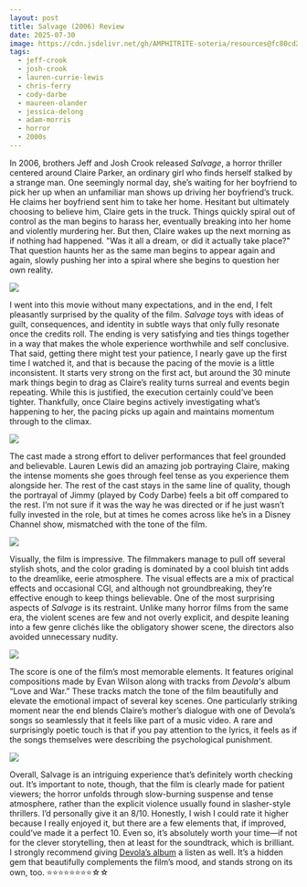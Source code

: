 ```yaml
---
layout: post
title: Salvage (2006) Review
date: 2025-07-30
image: https://cdn.jsdelivr.net/gh/AMPHITRITE-soteria/resources@fc80cd22ea6857c52372b0343b15aa0a1c362eb5/images/salvage_2006/12%20-%207kzcaxlrn97.webp
tags:
  - jeff-crook
  - josh-crook
  - lauren-currie-lewis
  - chris-ferry
  - cody-darbe
  - maureen-olander
  - jessica-delong
  - adam-morris
  - horror
  - 2000s
---
```

In 2006, brothers Jeff and Josh Crook released *Salvage*, a horror thriller centered around Claire Parker, an ordinary girl who finds herself stalked by a strange man.
One seemingly normal day, she’s waiting for her boyfriend to pick her up when an unfamiliar man shows up driving her boyfriend’s truck. He claims her boyfriend sent him to take her home. Hesitant but ultimately choosing to believe him, Claire gets in the truck. Things quickly spiral out of control as the man begins to harass her, eventually breaking into her home and violently murdering her. But then, Claire wakes up the next morning as if nothing had happened.
"Was it all a dream, or did it actually take place?" That question haunts her as the same man begins to appear again and again, slowly pushing her into a spiral where she begins to question her own reality.

<img src="https://cdn.jsdelivr.net/gh/AMPHITRITE-soteria/resources@fc80cd22ea6857c52372b0343b15aa0a1c362eb5/images/salvage_2006/10%20-%20y2pck5bw2w7.webp">

I went into this movie without many expectations, and in the end, I felt pleasantly surprised by the quality of the film. _Salvage_ toys with ideas of guilt, consequences, and identity in subtle ways that only fully resonate once the credits roll. The ending is very satisfying and ties things together in a way that makes the whole experience worthwhile and self conclusive. That said, getting there might test your patience, I nearly gave up the first time I watched it, and that is because the pacing of the movie is a little inconsistent. 
It starts very strong on the first act, but around the 30 minute mark things begin to drag as Claire’s reality turns surreal and events begin repeating.
While this is justified, the execution certainly could’ve been tighter. Thankfully, once Claire begins actively investigating what’s happening to her, the pacing picks up again and maintains momentum through to the climax.

<img src="https://cdn.jsdelivr.net/gh/AMPHITRITE-soteria/resources@fc80cd22ea6857c52372b0343b15aa0a1c362eb5/images/salvage_2006/8%20-%207ogcbxz9g2y.webp">

The cast made a strong effort to deliver performances that feel grounded and believable. Lauren Lewis did an amazing job portraying Claire, making the intense moments she goes through feel tense as you experience them alongside her.
The rest of the cast stays in the same line of quality, though the portrayal of Jimmy (played by Cody Darbe) feels a bit off compared to the rest. I’m not sure if it was the way he was directed or if he just wasn’t fully invested in the role, but at times he comes across like he’s in a Disney Channel show, mismatched with the tone of the film.

<img src="https://cdn.jsdelivr.net/gh/AMPHITRITE-soteria/resources@fc80cd22ea6857c52372b0343b15aa0a1c362eb5/images/salvage_2006/6%20-%207bwck2qraz7.webp">

Visually, the film is impressive. The filmmakers manage to pull off several stylish shots, and the color grading is dominated by a cool bluish tint adds to the dreamlike, eerie atmosphere.
The visual effects are a mix of practical effects and occasional CGI, and although not groundbreaking, they’re effective enough to keep things believable.
One of the most surprising aspects of *Salvage* is its restraint. Unlike many horror films from the same era, the violent scenes are few and not overly explicit, and despite leaning into a few genre clichés like the obligatory shower scene, the directors also avoided unnecessary nudity.

<img src="https://cdn.jsdelivr.net/gh/AMPHITRITE-soteria/resources@fc80cd22ea6857c52372b0343b15aa0a1c362eb5/images/salvage_2006/7%20-%207pjcqkjezv7.webp">

The score is one of the film’s most memorable elements. It features original compositions made by Evan Wilson along with tracks from *Devola's* album “Love and War.” These tracks match the tone of the film beautifully and elevate the emotional impact of several key scenes.
One particularly striking moment near the end blends Claire’s mother’s dialogue with one of Devola’s songs so seamlessly that it feels like part of a music video.
A rare and surprisingly poetic touch is that if you pay attention to the lyrics, it feels as if the songs themselves were describing the psychological punishment.

<img src="https://cdn.jsdelivr.net/gh/AMPHITRITE-soteria/resources@fc80cd22ea6857c52372b0343b15aa0a1c362eb5/images/salvage_2006/11%20-%207lxcpxbmeb7.webp">

Overall, Salvage is an intriguing experience that’s definitely worth checking out.
It’s important to note, though, that the film is clearly made for patient viewers; the horror unfolds through slow-burning suspense and tense atmosphere, rather than the explicit violence usually found in slasher-style thrillers.
I’d personally give it an 8/10. Honestly, I wish I could rate it higher because I really enjoyed it, but there are a few elements that, if improved, could’ve made it a perfect 10. Even so, it’s absolutely worth your time—if not for the clever storytelling, then at least for the soundtrack, which is brilliant.
I strongly recommend giving [Devola’s album](https://open.spotify.com/album/3LHYbdJwcoz9BiOxBKdKWe?si=P5az4vgsSD2Nn7BnoFIVPQ&context=spotify%3Aalbum%3A3LHYbdJwcoz9BiOxBKdKWe) a listen as well. It’s a hidden gem that beautifully complements the film’s mood, and stands strong on its own, too.
⭐⭐⭐⭐⭐⭐⭐⭐☆☆
